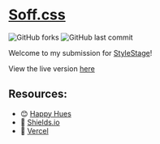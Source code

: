 # [Soff.css](https://stylestage.vercel.app)
![GitHub forks](https://img.shields.io/github/forks/beatricebock/stylestage?label=Fork&style=flat-square)
![GitHub last commit](https://img.shields.io/github/last-commit/beatricebock/stylestage)

Welcome to my submission for [StyleStage](https://stylestage.dev)! 

View the live version [here](https://stylestage.vercel.app/)

## Resources:
-  :blush: [Happy Hues](happyhues.co)
- :scroll: [Shields.io](https://shields.io/)
- :floppy_disk: [Vercel](https://vercel.com)
